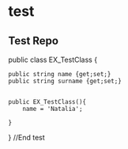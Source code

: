 # test
Test Repo
--------------------------

public class EX_TestClass {

    public string name {get;set;}
    public string surname {get;set;}
   		
    
    public EX_TestClass(){
        name = 'Natalia';
        
    }
    
}
//End test
